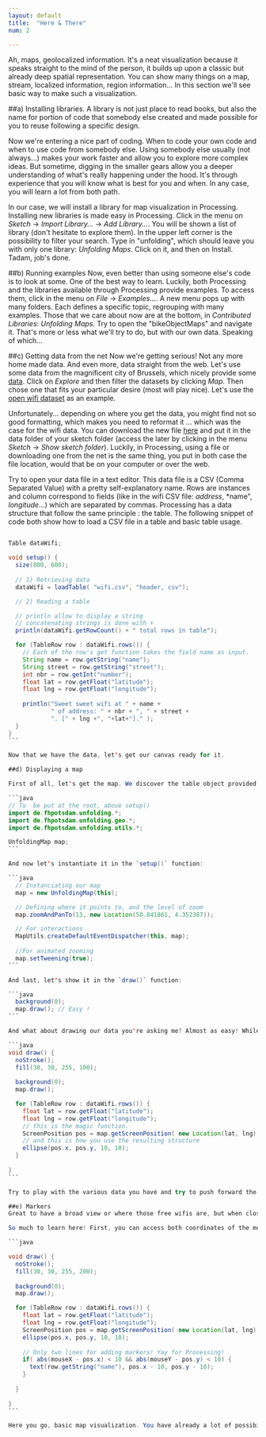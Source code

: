 ```yaml
---
layout: default
title:  "Here & There"
num: 2

---
```


Ah, maps, geolocalized information. It's a neat visualization because it speaks straight to the mind of the person, it builds up upon a classic but already deep spatial representation. You can show many things on a map, stream, localized information, region information...
In this section we'll see basic way to make such a visualization.

##a) Installing libraries.
A library is not just place to read books, but also the name for portion of code that somebody else created and made possible for you to reuse following a specific design.

Now we're entering a nice part of coding. When to code your own code and when to use code from somebody else. Using somebody else usually (not always...) makes your work faster and allow you to explore more complex ideas. But sometime, digging in the smaller gears allow you a deeper understanding of what's really happening under the hood. It's through experience that you will know what is best for you and when. In any case, you will learn a lot from both path.

In our case, we will install a library for map visualization in Processing. Installing new libraries is made easy in Processing. Click in the menu on *Sketch* -> *Import Library...* -> *Add Library...*. You will be shown a list of library (don't hesitate to explore them). In the upper left corner is the possibility to filter your search. Type in "unfolding", which should leave you with only one library: *Unfolding Maps*. Click  on it, and then on Install. Tadam, job's done.

##b) Running examples
Now, even better than using someone else's code is to look at some. One of the best way to learn. Luckily, both Processing and the libraries available through Processing provide examples. To access them, click in the menu on *File* -> *Examples...*. A new menu pops up with many folders. Each defines a specific topic, regrouping with many examples. Those that we care about now are at the bottom, in *Contributed Libraries*: *Unfolding Maps*. Try to open the "bikeObjectMaps" and navigate it. That's more or less what we'll try to do, but with our own data. Speaking of which... 

##c) Getting data from the net
Now we're getting serious! Not any more home made data. And even more, data straight from the web. Let's use some data from the magnificent city of Brussels, which nicely provide some [data](http://opendata.brussels.be/page/home/?flg=en). Click on *Explore* and then filter the datasets by  clicking *Map*. Then chose one that fits your particular desire (most will play nice). Let's use the [open wifi dataset](http://opendata.brussels.be/explore/dataset/wifi0/?tab=metas) as an example.

Unfortunately... depending on where you get the data, you might find not so good formatting, which makes you need to reformat it ... which was the case for the wifi data. You can download the new file [here](./assets/wifi.csv) and put it in the data folder of your sketch folder (access the later by clicking in the menu *Sketch* -> *Show sketch folder*). Luckily, in Processing, using a file or downloading one from the net is the same thing, you put in both case the file location, would that be on your computer or over the web. 
  
Try to open your data file in a text editor. This data file is a CSV (Comma Separated Value) with a pretty self-explanatory name. Rows are instances and column correspond to fields (like in the wifi CSV file: *address*, *name", *longitude*...) which are separated by commas. Processing has a data structure that follow the same principle : the table. The following snippet of code both show how to load a CSV file in a table and basic table usage.

````java

Table dataWifi;

void setup() {
  size(800, 600);
  
  // 1) Retrieving data
  dataWifi = loadTable( "wifi.csv", "header, csv");

  // 2) Reading a table

  // println allow to display a string
  // concatenating strings is done with +
  println(dataWifi.getRowCount() + " total rows in table"); 

  for (TableRow row : dataWifi.rows()) {  
    // Each of the row's get function takes the field name as input.
    String name = row.getString("name");
    String street = row.getString("street");
    int nbr = row.getInt("number");
    float lat = row.getFloat("latitude");
    float lng = row.getFloat("longitude");
    
    println("Sweet sweet wifi at " + name +
            " of address: " + nbr + ", " + street +
            ". [" + lng +", "+lat+"]." );
  }  
}
```

Now that we have the data, let's get our canvas ready for it.

##d) Displaying a map

First of all, let's get the map. We discover the table object provided by Processing, now let's discover the UnfoldingMap object. First of all, let's import the library and create an instance of UnfoldingMap.

```java
// To  be put at the root, above setup()
import de.fhpotsdam.unfolding.*;
import de.fhpotsdam.unfolding.geo.*;
import de.fhpotsdam.unfolding.utils.*;

UnfoldingMap map;
```

And now let's instantiate it in the `setup()` function:

```java
  // Instanciating our map
  map = new UnfoldingMap(this);

  // Defining where it points to, and the level of zoom
  map.zoomAndPanTo(13, new Location(50.841861, 4.352387));

  // For interactions
  MapUtils.createDefaultEventDispatcher(this, map);
  
  //For animated zooming
  map.setTweening(true);
```

And last, let's show it in the `draw()` function:

```java
  background(0);  
  map.draw(); // Easy !
```

And what about drawing our data you're asking me? Almost as easy! While this library is nice for zooming and navigating, what it's really great for is the fact that it talks nicely between screen position and longitude/latitude. All in all, here how it goes:

```java
void draw() {
  noStroke();
  fill(30, 30, 255, 100);
  
  background(0);  
  map.draw();

  for (TableRow row : dataWifi.rows()) {
    float lat = row.getFloat("latitude");
    float lng = row.getFloat("longitude");
    // this is the magic function.
    ScreenPosition pos = map.getScreenPosition( new Location(lat, lng) );
    // and this is how you use the resulting structure
    ellipse(pos.x, pos.y, 10, 10);
  } 
  
}
```

Try to play with the various data you have and try to push forward the visualization beyond simple dots displayed on a map. For instance you might make the size of the ellipse depending on the zoom level (you can use `map.getZoom()` for that).

##e) Markers
Great to have a broad view or where those free wifis are, but when close to one, it'll be even better to actually know the name of the place. Let's display them when hovering about the locations. For that, we'll just need to test if the position of the mouse is close enough to the center of the ellipses.

So much to learn here! First, you can access both coordinates of the mouse through `mouseX` and `mouseY`. Second, let's learn a new function that will be of much use in the next section: `text(String, posX, posY)` which display a string, at the indicated position. And last, a bit of math for those who wanted (and for the others too...). Did you ever wonder what the *absolute value* (symbol: `abs( val )` ) function does? Surely an amazing feat with such a grandiose name. Well guess, again, it is just the value without caring of the sign ( `abs(3)` -> `3`, `abs(-10.3)` -> `10.3`, ...). Not so grandiose but pretty useful, especially for calculating distances. All that plus a conditional test ends up in the following:

```java

void draw() {
  noStroke();
  fill(30, 30, 255, 200);
  
  background(0);  
  map.draw();

  for (TableRow row : dataWifi.rows()) {
    float lat = row.getFloat("latitude");
    float lng = row.getFloat("longitude");
    ScreenPosition pos = map.getScreenPosition( new Location(lat, lng) );
    ellipse(pos.x, pos.y, 10, 10);
    
    // Only two lines for adding markers! Yay for Processing!
    if( abs(mouseX - pos.x) < 10 && abs(mouseY - pos.y) < 10) {
      text(row.getString("name"), pos.x - 10, pos.y - 10); 
    }
    
  } 
  
}
```

Here you go, basic map visualization. You have already a lot of possibilities for visualization, from past section and this one, don't hesitate to take a little time to explore them. While our visualization are pretty basic, you can push them forward quite easily.



